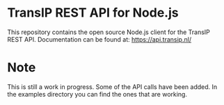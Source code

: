 # TransIP REST API for Node.js
This repository contains the open source Node.js client for the TransIP REST API. Documentation can be found at: https://api.transip.nl/

# Note
This is still a work in progress. Some of the API calls have been added. In the examples directory you can find the ones that are working.

